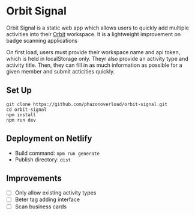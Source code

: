 # Orbit Signal

Orbit Signal is a static web app which allows users to quickly add multiple activities into their [Orbit](https://orbit.love) workspace. It is a lightweight improvement on badge scanning applications

On first load, users must provide their workspace name and api token, which is held in localStorage only. Theyr also provide an activity type and activity title. Then, they can fill in as much information as possible for a given member and submit acticities quickly.

## Set Up

``` git
git clone https://github.com/phazonoverload/orbit-signal.git
cd orbit-signal
npm install
npm run dev
```

## Deployment on Netlify

- Build command: `npm run generate`
- Publish directory: `dist`

## Improvements

- [ ] Only allow existing activity types
- [ ] Beter tag adding interface
- [ ] Scan business cards
